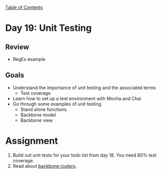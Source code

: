 [Table of Contents](/README.md)

# Day 19: Unit Testing

## Review
- RegEx example

## Goals
- Understand the importance of unit testing and the associated terms
	- Test coverage
- Learn how to set up a test environment with Mocha and Chai
- Go through some examples of unit testing
	- Stand alone functions
	- Backbone model
	- Backbone view

# Assignment
1. Build out unit tests for your todo list from day 18. You need 80% test coverage.
2. Read about [backbone routers](http://backbonetutorials.com/what-is-a-router/).
